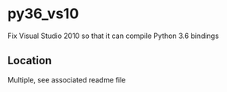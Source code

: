 # py36_vs10
Fix Visual Studio 2010 so that it can compile Python 3.6 bindings

## Location
Multiple, see associated readme file
